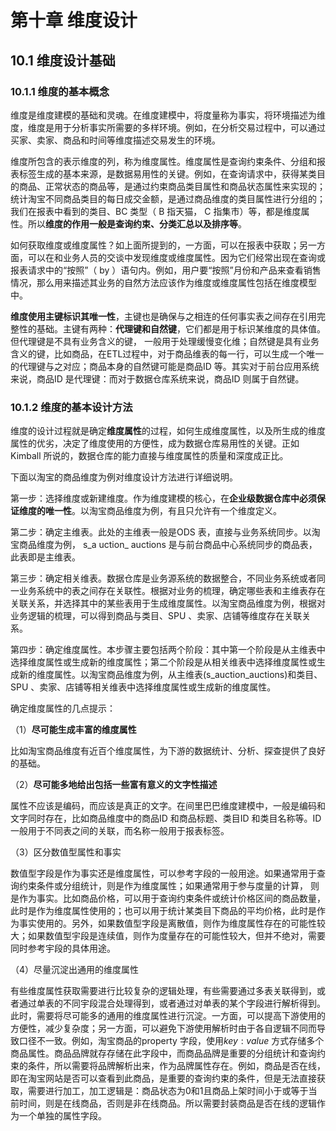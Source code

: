 # 第十章 维度设计

## 10.1 维度设计基础

### 10.1.1 维度的基本概念

维度是维度建模的基础和灵魂。在维度建模中，将度量称为事实，将环境描述为维度，维度是用于分析事实所需要的多样环境。例如，在分析交易过程中，可以通过买家、卖家、商品和时间等维度描述交易发生的环境。

维度所包含的表示维度的列，称为维度属性。维度属性是查询约束条件、分组和报表标签生成的基本来源，是数据易用性的关键。例如，在查询请求中，获得某类目的商品、正常状态的商品等，是通过约束商品类目属性和商品状态属性来实现的；统计淘宝不同商品类目的每日成交金额，是通过商品维度的类目属性进行分组的；我们在报表中看到的类目、BC 类型（ B 指天猫， C 指集市）等，都是维度属性。所以**维度的作用一般是查询约束、分类汇总以及排序等**。

如何获取维度或维度属性？如上面所提到的，一方面，可以在报表中获取；另一方面，可以在和业务人员的交谈中发现维度或维度属性。因为它们经常出现在查询或报表请求中的“按照”（ by ）语句内。例如，用户要“按照”月份和产品来查看销售情况，那么用来描述其业务的自然方法应该作为维度或维度属性包括在维度模型中。

**维度使用主键标识其唯一性**，主键也是确保与之相连的任何事实表之间存在引用完整性的基础。主键有两种：**代理键和自然键**，它们都是用于标识某维度的具体值。但代理键是不具有业务含义的键， 一般用于处理缓慢变化维；自然键是具有业务含义的键，比如商品，在ETL过程中，对于商品维表的每一行，可以生成一个唯一的代理键与之对应；商品本身的自然键可能是商品ID 等。其实对于前台应用系统来说，商品ID 是代理键：而对于数据仓库系统来说，商品ID 则属于自然键。

### 10.1.2 维度的基本设计方法

维度的设计过程就是确定**维度属性**的过程，如何生成维度属性，以及所生成的维度属性的优劣，决定了维度使用的方便性，成为数据仓库易用性的关键。正如Kimball 所说的，数据仓库的能力直接与维度属性的质量和深度成正比。

下面以淘宝的商品维度为例对维度设计方法进行详细说明。

第一步：选择维度或新建维度。作为维度建模的核心，在**企业级数据仓库中必须保证维度的唯一性**。以淘宝商品维度为例，有且只允许有一个维度定义。

第二步：确定主维表。此处的主维表一般是ODS 表，直接与业务系统同步。以淘宝商品维度为例， s_a uction_ auctions 是与前台商品中心系统同步的商品表，此表即是主维表。

第三步：确定相关维表。数据仓库是业务源系统的数据整合，不同业务系统或者同一业务系统中的表之间存在关联性。根据对业务的梳理，确定哪些表和主维表存在关联关系，并选择其中的某些表用于生成维度属性。以淘宝商品维度为例，根据对业务逻辑的梳理，可以得到商品与类目、SPU 、卖家、店铺等维度存在关联关系。

第四步：确定维度属性。本步骤主要包括两个阶段：其中第一个阶段是从主维表中选择维度属性或生成新的维度属性；第二个阶段是从相关维表中选择维度属性或生成新的维度属性。以淘宝商品维度为例，从主维表(s_auction_auctions)和类目、SPU 、卖家、店铺等相关维表中选择维度属性或生成新的维度属性。

确定维度属性的几点提示：

（1）**尽可能生成丰富的维度属性**

比如淘宝商品维度有近百个维度属性，为下游的数据统计、分析、探查提供了良好的基础。

（2）**尽可能多地给出包括一些富有意义的文字性描述**

属性不应该是编码，而应该是真正的文字。在间里巴巴维度建模中，一般是编码和文字同时存在，比如商品维度中的商品ID 和商品标题、类目ID 和类目名称等。ID 一般用于不同表之间的关联，而名称一般用于报表标签。

（3）区分数值型属性和事实

数值型字段是作为事实还是维度属性，可以参考字段的一般用途。如果通常用于查询约束条件或分组统计，则是作为维度属性；如果通常用于参与度量的计算， 则是作为事实。比如商品价格，可以用于查询约束条件或统计价格区间的商品数量，此时是作为维度属性使用的；也可以用于统计某类目下商品的平均价格，此时是作为事实使用的。另外，如果数值型字段是离散值，则作为维度属性存在的可能性较大；如果数值型宇段是连续值，则作为度量存在的可能性较大，但并不绝对，需要同时参考宇段的具体用途。

（4）尽量沉淀出通用的维度属性

有些维度属性获取需要进行比较复杂的逻辑处理，有些需要通过多表关联得到，或者通过单表的不同宇段混合处理得到，或者通过对单表的某个字段进行解析得到。此时，需要将尽可能多的通用的维度属性进行沉淀。一方面，可以提高下游使用的方便性，减少复杂度；另一方面，可以避免下游使用解析时由于各自逻辑不同而导致口径不一致。例如，淘宝商品的property 字段，使用$key:value$ 方式存储多个商品属性。商品品牌就存存储在此字段中，而商品品牌是重要的分组统计和查询约束的条件，所以需要将品牌解析出来，作为品牌属性存在。例如，商品是否在线，即在淘宝网站是否可以查看到此商品，是重要的查询约束的条件，但是无法直接获取，需要进行加工，加工逻辑是：商品状态为0和1且商品上架时间小于或等于当前时间，则是在线商品，否则是非在线商品。所以需要封装商品是否在线的逻辑作为一个单独的属性字段。